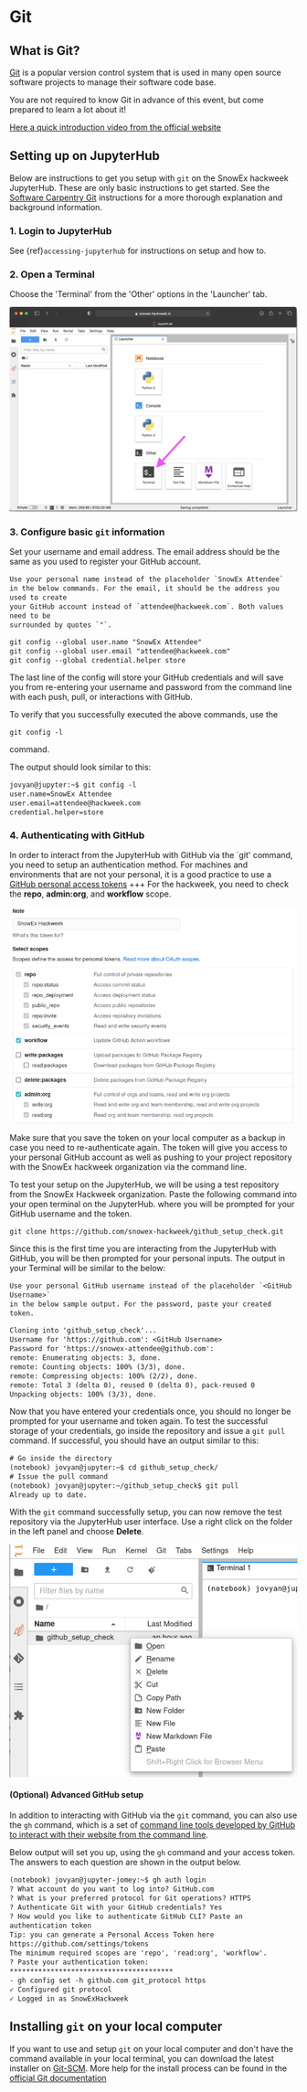 # Git

## What is Git?

[Git](https://git-scm.com/) is a popular version control system that is used in
many open source software projects to manage their software code base.

You are not required to know Git in advance of this event, but come prepared to learn a lot about it!

[Here a quick introduction video from the official website](https://git-scm.com/video/what-is-git)

## Setting up on JupyterHub

Below are instructions to get you setup with `git` on the SnowEx hackweek 
JupyterHub. These are only basic instructions to get started. See the
[Software Carpentry Git](http://swcarpentry.github.io/git-novice/02-setup/index.html)
instructions for a more thorough explanation and background information.

### 1. Login to JupyterHub
See {ref}`accessing-jupyterhub` for instructions on setup and how to.

### 2. Open a Terminal
Choose the 'Terminal' from the 'Other' options in the 'Launcher' tab.

![jupyterlab](../img/jupyter-terminal.png)

### 3. Configure basic `git` information
Set your username and email address. The email address should be the same
as you used to register your GitHub account.

```{attention}
Use your personal name instead of the placeholder `SnowEx Attendee` 
in the below commands. For the email, it should be the address you used to create
your GitHub account instead of `attendee@hackweek.com`. Both values need to be
surrounded by quotes `"`.
```

```shell
git config --global user.name "SnowEx Attendee"
git config --global user.email "attendee@hackweek.com"
git config --global credential.helper store
```

The last line of the config will store your GitHub credentials and will save 
you from re-entering your username and password from the command line with each 
push, pull, or interactions with GitHub.

To verify that you successfully executed the above commands, use the
```shell
git config -l
```
command.

The output should look similar to this:
```shell
jovyan@jupyter:~$ git config -l
user.name=SnowEx Attendee
user.email=attendee@hackweek.com
credential.helper=store
```

### 4. Authenticating with GitHub
In order to interact from the JupyterHub with GitHub via the `git' command, 
you need to setup an authentication method. For machines and environments that
are not your personal, it is a good practice to use a 
[GitHub personal access tokens](https://docs.github.com/en/github/authenticating-to-github/keeping-your-account-and-data-secure/creating-a-personal-access-token)
+++
For the hackweek, you need to check the **repo**, **admin:org**, and **workflow** scope.

![github-token](../img/github-token.png)

Make sure that you save the token on your local computer as a backup in case 
you need to re-authenticate again. The token will give you access to your 
personal GitHub account as well as pushing to your project repository with
the SnowEx hackweek organization via the command line.

To test your setup on the JupyterHub, we will be using a test repository from
the SnowEx Hackweek organization. Paste the following command into your open
terminal on the JupyterHub. where you will be prompted for your GitHub username
and the token.

```shell
git clone https://github.com/snowex-hackweek/github_setup_check.git
```

Since this is the first time you are interacting from the JupyterHub with GitHub,
you will be then prompted for your personal inputs. The output in your Terminal
will be similar to the below:

```{attention}
Use your personal GitHub username instead of the placeholder `<GitHub Username>` 
in the below sample output. For the password, paste your created token.
```

```shell
Cloning into 'github_setup_check'...
Username for 'https://github.com': <GitHub Username>
Password for 'https://snowex-attendee@github.com': 
remote: Enumerating objects: 3, done.
remote: Counting objects: 100% (3/3), done.
remote: Compressing objects: 100% (2/2), done.
remote: Total 3 (delta 0), reused 0 (delta 0), pack-reused 0
Unpacking objects: 100% (3/3), done.
```

Now that you have entered your credentials once, you should no longer be prompted
for your username and token again. To test the successful storage of your
credentials, go inside the repository and issue a `git pull` command. If
successful, you should have an output similar to this:

```shell
# Go inside the directory
(notebook) jovyan@jupyter:~$ cd github_setup_check/
# Issue the pull command
(notebook) jovyan@jupyter:~/github_setup_check$ git pull
Already up to date.
```

With the `git` command successfully setup, you can now remove the test
repository via the JupyterHub user interface. Use a right click on the folder
in the left panel and choose **Delete**.

![jupyterhub-delete-repo](../img/jupyterhub-delete-repo.png)

#### (Optional) Advanced GitHub setup
In addition to interacting with GitHub via the `git` command, you can also use
the `gh` command, which is a set of [command line tools developed by GitHub to
interact with their website from the command line](https://cli.github.com/). 

Below output will set you up, using the `gh` command and your access token.
The answers to each question are shown in the output below.

```shell
(notebook) jovyan@jupyter-jomey:~$ gh auth login
? What account do you want to log into? GitHub.com
? What is your preferred protocol for Git operations? HTTPS
? Authenticate Git with your GitHub credentials? Yes
? How would you like to authenticate GitHub CLI? Paste an authentication token
Tip: you can generate a Personal Access Token here https://github.com/settings/tokens
The minimum required scopes are 'repo', 'read:org', 'workflow'.
? Paste your authentication token: ****************************************
- gh config set -h github.com git_protocol https
✓ Configured git protocol
✓ Logged in as SnowExHackweek
```

## Installing `git` on your local computer

If you want to use and setup `git` on your local computer and don't have the
command available in your local terminal, you can download the latest installer 
on [Git-SCM](https://git-scm.com). 
More help for the install process can be found in the 
[official Git documentation](https://git-scm.com/book/en/v2/Getting-Started-Installing-Git)
